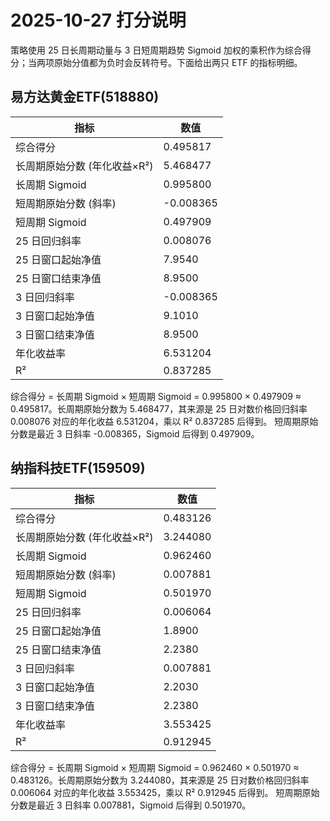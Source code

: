 # 2025-10-27 打分说明

策略使用 25 日长周期动量与 3 日短周期趋势 Sigmoid 加权的乘积作为综合得分；当两项原始分值都为负时会反转符号。下面给出两只 ETF 的指标明细。

## 易方达黄金ETF(518880)

| 指标 | 数值 |
| --- | --- |
| 综合得分 | 0.495817 |
| 长周期原始分数 (年化收益×R²) | 5.468477 |
| 长周期 Sigmoid | 0.995800 |
| 短周期原始分数 (斜率) | -0.008365 |
| 短周期 Sigmoid | 0.497909 |
| 25 日回归斜率 | 0.008076 |
| 25 日窗口起始净值 | 7.9540 |
| 25 日窗口结束净值 | 8.9500 |
| 3 日回归斜率 | -0.008365 |
| 3 日窗口起始净值 | 9.1010 |
| 3 日窗口结束净值 | 8.9500 |
| 年化收益率 | 6.531204 |
| R² | 0.837285 |

综合得分 = 长周期 Sigmoid × 短周期 Sigmoid = 0.995800 × 0.497909 ≈ 0.495817。长周期原始分数为 5.468477，其来源是 25 日对数价格回归斜率 0.008076 对应的年化收益 6.531204，乘以 R² 0.837285 后得到。 短周期原始分数是最近 3 日斜率 -0.008365，Sigmoid 后得到 0.497909。

## 纳指科技ETF(159509)

| 指标 | 数值 |
| --- | --- |
| 综合得分 | 0.483126 |
| 长周期原始分数 (年化收益×R²) | 3.244080 |
| 长周期 Sigmoid | 0.962460 |
| 短周期原始分数 (斜率) | 0.007881 |
| 短周期 Sigmoid | 0.501970 |
| 25 日回归斜率 | 0.006064 |
| 25 日窗口起始净值 | 1.8900 |
| 25 日窗口结束净值 | 2.2380 |
| 3 日回归斜率 | 0.007881 |
| 3 日窗口起始净值 | 2.2030 |
| 3 日窗口结束净值 | 2.2380 |
| 年化收益率 | 3.553425 |
| R² | 0.912945 |

综合得分 = 长周期 Sigmoid × 短周期 Sigmoid = 0.962460 × 0.501970 ≈ 0.483126。长周期原始分数为 3.244080，其来源是 25 日对数价格回归斜率 0.006064 对应的年化收益 3.553425，乘以 R² 0.912945 后得到。 短周期原始分数是最近 3 日斜率 0.007881，Sigmoid 后得到 0.501970。
